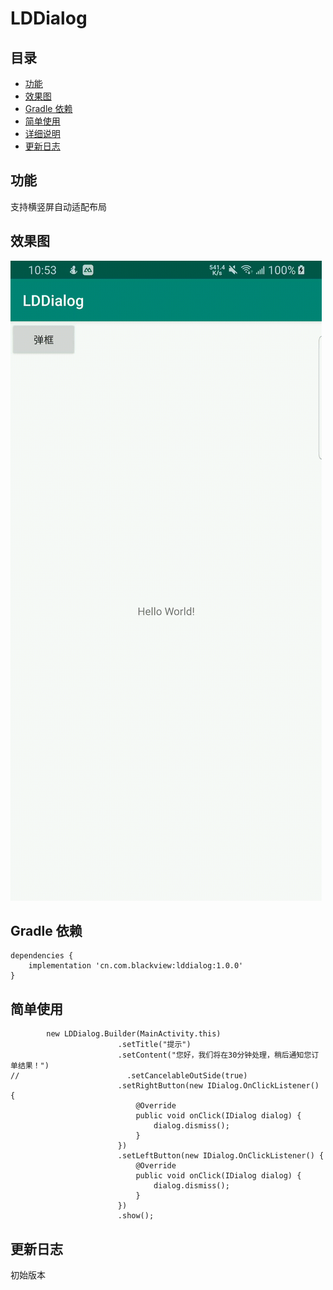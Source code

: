 # LDDialog

## 目录

* [功能](#功能介绍)
* [效果图](#效果图)
* [Gradle 依赖](#Gradle依赖)
* [简单使用](#简单使用)
* [详细说明](#详细说明)
* [更新日志](#更新日志)

## 功能

支持横竖屏自动适配布局

## 效果图

![SM-G9550_20191228105325](https://github.com/parkbaird/LDDialog/blob/master/image/SM-G9550_20191228105325.gif)

## Gradle 依赖

```
dependencies {
    implementation 'cn.com.blackview:lddialog:1.0.0'
}
```

## 简单使用

```
        new LDDialog.Builder(MainActivity.this)
                        .setTitle("提示")
                        .setContent("您好，我们将在30分钟处理，稍后通知您订单结果！")
//                        .setCancelableOutSide(true)
                        .setRightButton(new IDialog.OnClickListener() {
                            @Override
                            public void onClick(IDialog dialog) {
                                dialog.dismiss();
                            }
                        })
                        .setLeftButton(new IDialog.OnClickListener() {
                            @Override
                            public void onClick(IDialog dialog) {
                                dialog.dismiss();
                            }
                        })
                        .show();
```

## 更新日志

初始版本
